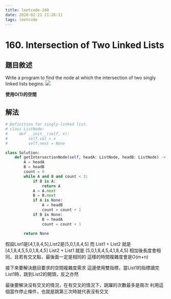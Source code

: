 ```yaml
---
title: leetcode-160
date: 2020-02-21 21:26:11
tags: leetcode
---
```

# 160. Intersection of Two Linked Lists
## 題目敘述

Write a program to find the node at which the intersection of two singly linked lists begins.
![](https://assets.leetcode.com/uploads/2018/12/13/160_example_1.png)

**使用O(1)的空間**
<!--more-->
## 解法
```Python
# Definition for singly-linked list.
# class ListNode:
#     def __init__(self, x):
#         self.val = x
#         self.next = None

class Solution:
    def getIntersectionNode(self, headA: ListNode, headB: ListNode) -> ListNode:
        A = headA
        B = headB
        count = 0
        while A and B and count < 3:
            if B is A:
                return A
            A = A.next
            B = B.next
            if A is None:
                A = headB
                count = count + 1 
            if B is None:
                B = headA
                count = count + 1
        
        return None
```
假設List1是[4,1,8,4,5],List2是[5,0,1,8,4,5]
而 List1 + List2 就是 [4,1,8,4,5,5,0,1,8,4,5]
List2 + List1 就是 [5,0,1,8,4,5,4,1,8,4,5]
相加後長度會相同，且若有交叉點，最後面一定是相同的
這樣的時間複雜度會是O(m+n)

接下來要解決題目要求的空間複雜度需求
這邊使用雙指標，當List1的指標讀完List1時，跳到List2的開頭，反之亦然

最後要解決沒有交叉的情況，在有交叉的情況下，跳躍的次數最多是兩次
利用這個當作停止條件，也就是跳第三次時就代表沒有交叉
